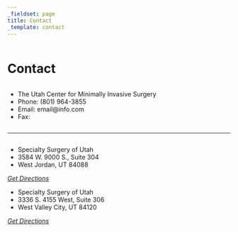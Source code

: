 ```yaml
---
_fieldset: page
title: Contact
_template: contact
---
```

<div class="row">
	<div class="column">		
		<h1>Contact</h1>
	</div>
	<div class="column small-12 medium-6">
		<ul class="vcard">
			<li class="fn hide">The Utah Center for Minimally Invasive Surgery</li>
			<li class="phone">Phone: (801) 964-3855</li>
			<li class="email">Email: email@info.com</li>
			<li class="fax">Fax: </li>
		</ul>
	</div>
	<div class="column small-12 medium-6">
	</div>
</div>
<hr>
<div class="row" id="locations">
	<div class="column small-12 medium-6">
		<ul class="vcard">
			<li class="fn">Specialty Surgery of Utah</li>	 
			<li class="street-address">3584 W. 9000 S., Suite 304</li>
			<li><span class="locality">West Jordan, </span><span class="state">UT </span><span class="zip">84088</span></li>
		</ul>
		<a href="https://www.google.com/maps/place/3584+W+9000+S+%23304,+West+Jordan,+UT+84088" target="blank"><em>Get&nbsp;Directions</em></a>
		<img src="{{ theme:img src='WestJordan.png' }}" alt="">
	</div>
	<div class="column small-12 medium-6">
		<ul class="vcard">
			<li class="fn">Specialty Surgery of Utah</li>	 
			<li class="street-address">3336 S. 4155 West, Suite 306</li>
			<li><span class="locality">West Valley City, </span><span class="state">UT  </span><span class="zip">84120</span></li>
		</ul>
		<a href="https://www.google.com/maps/place/3336+S+4155+W,+West+Valley+City,+UT+84120" target="blank"><em>Get&nbsp;Directions</em></a>
		<img src="{{ theme:img src='WestValley.png' }}" alt="">
	</div>
</div>